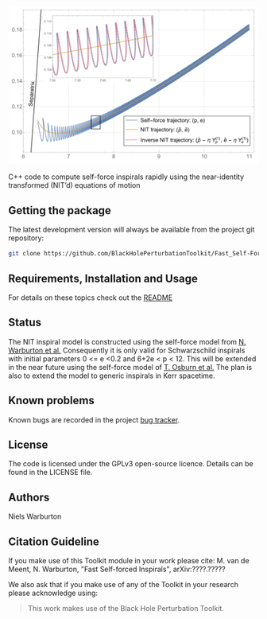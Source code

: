 ![NIT phase space inspiral](phase_space_inspiral.png)

C++ code to compute self-force inspirals rapidly using the near-identity transformed (NIT’d) equations of motion

## Getting the package

The latest development version will always be available from the project git
repository:

```bash
git clone https://github.com/BlackHolePerturbationToolkit/Fast_Self-Forced_Inspirals.git
```

## Requirements, Installation and Usage

For details on these topics check out the [README](https://github.com/BlackHolePerturbationToolkit/Fast_Self-Forced_Inspirals/blob/master/README.md)

## Status

The NIT inspiral model is constructed using the self-force model from [N. Warburton et al.](https://arxiv.org/abs/1111.6908) Consequently it is only valid for Schwarzschild inspirals with initial parameters 0 <= e <0.2 and 6+2e < p < 12. This will be extended in the near future using the self-force model of [T. Osburn et al.](https://arxiv.org/abs/1511.01498) The plan is also to extend the model to generic inspirals in Kerr spacetime.

## Known problems

Known bugs are recorded in the project [bug tracker](https://github.com/BlackHolePerturbationToolkit/Fast_Self-Forced_Inspirals/issues).

## License

The code is licensed under the GPLv3 open-source licence. Details can be found in the LICENSE file.

## Authors

Niels Warburton    


## Citation Guideline

If you make use of this Toolkit module in your work please cite: M. van de Meent, N. Warburton, "Fast Self-forced Inspirals", arXiv:????.?????

We also ask that if you make use of any of the Toolkit in your research please acknowledge using:

> This work makes use of the Black Hole Perturbation Toolkit.
